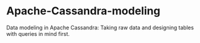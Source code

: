 # Apache-Cassandra-modeling
Data modeling in Apache Cassandra: Taking raw data and designing tables with queries in mind first.
